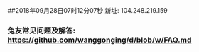 ##2018年09月28日07时12分07秒 新址: 104.248.219.159
### 兔友常见问题及解答: https://github.com/wanggonging/d/blob/w/FAQ.md
